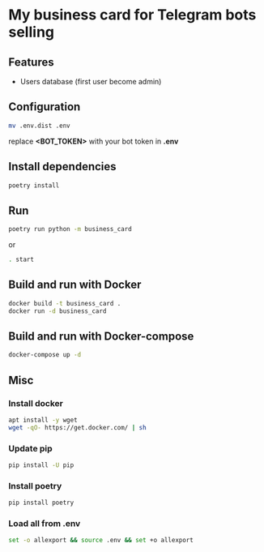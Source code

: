 # My business card for Telegram bots selling

## Features
* Users database (first user become admin)


## Configuration
```sh
mv .env.dist .env
```
replace **<BOT_TOKEN>** with your bot token in **.env**

## Install dependencies
```sh
poetry install
```

## Run
```sh
poetry run python -m business_card
```
or
```sh
. start
```

## Build and run with Docker
```sh
docker build -t business_card .
docker run -d business_card
```

## Build and run with Docker-compose
```sh
docker-compose up -d
```

## Misc
### Install docker
```sh
apt install -y wget
wget -qO- https://get.docker.com/ | sh
```

### Update pip
```sh
pip install -U pip
```

### Install poetry
```sh
pip install poetry
```

### Load all from .env
```sh
set -o allexport && source .env && set +o allexport
```